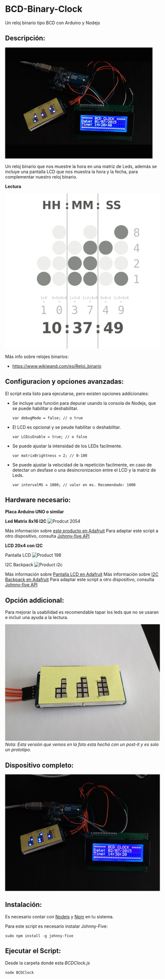 # BCD-Binary-Clock
Un reloj binario tipo BCD con Arduino y Nodejs

## Descripción:

![Animación](https://github.com/UlisesGascon/BCD-Binary-Clock/blob/master/img/demo.gif)


Un reloj binario que nos muestre la hora en una matriz de Leds, además se incluye una pantalla LCD que nos 
muestra la hora y la fecha, para complementar nuestro reloj binario.


**Lectura**

![Binary_clock](https://github.com/UlisesGascon/BCD-Binary-Clock/blob/master/img/Binary_clock.svg.png)

Más info sobre relojes binarios:
- https://www.wikiwand.com/es/Reloj_binario


## Configuracion y opciones avanzadas:

El script esta listo para ejecutarse, pero existen opciones addicionales:

- Se incluye una función para depurar usando la consola de Nodejs, que se puede habilitar o deshabilitar.
	~~~
	var debugMode = false; // o true
	~~~

- El LCD es opcional y se peude habilitar o deshabilitar.
	~~~
	var LCDisEnable = true; // o false
	~~~

- Se puede ajustar la intensidad de los LEDs facilmente.
	~~~
	var matrixBrightness = 2; // 0-100
	~~~

- Se puede ajustar la velocidad de la repetición facilmente, en caso de detectar un desfase o una desincronizacion entre el LCD y la matriz de Leds.
	~~~
	var intervalMS = 1000; // valor en ms. Recomendado: 1000
	~~~



## Hardware necesario:
**Placa Arduino UNO o similar**

**Led Matrix 8x16 I2C**
![Prodcut 2054](http://www.adafruit.com/images/1200x900/2054-00.jpg)

Más información sobre [este producto en Adafruit](http://www.adafruit.com/products/2054)
Para adaptar este script a otro dispositivo, consulta [Johnny-five API](http://johnny-five.io/api/led/)


**LCD 20x4 con I2C**

Pantalla LCD
![Product 198](http://www.adafruit.com/images/970x728/x198-04.jpg.pagespeed.ic.diHsBxj06P.webp)

I2C Backpack
![Product i2c](https://learn.adafruit.com/system/assets/assets/000/001/874/medium260/lcds___displays_i2cwire_t.jpeg?1396777095)


Más información sobre [Pantalla LCD en Adafruit](http://www.adafruit.com/products/198)
Más información sobre [I2C Backpack en Adafruit](https://learn.adafruit.com/i2c-spi-lcd-backpack)
Para adaptar este script a otro dispositivo, consulta [Johnny-five API](http://johnny-five.io/api/lcd/)



## Opción addicional:

Para mejorar la usabilidad es recomendable tapar los leds que no se usaran e incluir una ayuda a la lectura. 
 
![Interface](https://github.com/UlisesGascon/BCD-Binary-Clock/blob/master/img/interface.jpg)
*Nota: Esta versión que vemos en la foto esta hecha con un post-it y es solo un prototipo.*



## Dispositivo completo:
![final](https://github.com/UlisesGascon/BCD-Binary-Clock/blob/master/img/final.jpg)



## Instalación:

Es necesario contar con [Nodejs](https://nodejs.org/) y [Npm](https://docs.npmjs.com/getting-started/installing-node) en tu sistema.

Para este script es necesario instalar Johnny-Five:

~~~
sudo npm install -g johnny-five
~~~


## Ejecutar el Script:

Desde la carpeta donde esta *BCDClock.js*

~~~
node BCDClock
~~~
